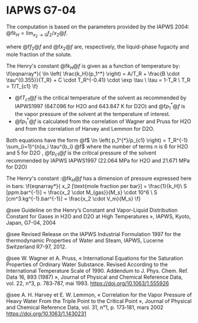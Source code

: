# IAPWS G7-04

The computation is based on the parameters provided by the IAPWS 2004: @f$k_H = \lim_{x_2 \rightarrow 0} f_2/x_2 @f$.
 
where @f$f_2@f$ and @f$x_2@f$ are, respectively, the liquid-phase fugacity and mole fraction of the solute.
 
The Henry's constant @f$k_H@f$ is given as a function of temperature by:
\f{eqnarray*}{
\ln \left( \frac{k_H}{p_1^*} \right) = A/T_R + \frac{B \cdot \tau^{0.355}}{T_R} + C \cdot T_R^{-0.41} \cdot \exp \tau \\
\tau = 1-T_R \\
T_R = T/T_{c1}
\f}

* @f$T_{c1}@f$ is the critical temperature of the solvent as recommended by IAPWS1997 (647.096 for H2O and 643.847 K for D2O) and @f$p_1^*@f$ is the vapor pressure of the solvent at the temperature of interest.
* @f$p_1^*@f$ is calculated from the correlation of Wagner and Pruss for H2O and from the correlation of Harvey and Lemmon  for D2O.

Both equations have the form @f$ \ln \left( p_1^{*}/p_{c1} \right) = T_R^{-1} \sum_{i=1}^{n}a_i \tau^{b_i} @f$ where the number of terms n is 6 for  H2O and 5 for D2O , @f$p_{c1}@f$ is the critical pressure of the solvent recommended by IAPWS IAPWS1997 (22.064 MPa for H2O and 21.671 MPa for D2O)

The Henry's constant :@f$k_H@f$ has a dimension of pressure expressed here in bars:
\f{eqnarray*}{
x_2 [\text{mole fraction per bar}] = \frac{1}{k_H}\\
S [ppm.bar^{-1}] = \frac{x_2 \cdot M_{gas}}{M_s} \cdot 10^6 \\
S [cm^3.kg^{-1}.bar^{-1}] = \frac{x_2 \cdot V_m}{M_s}
\f}


@see Guideline on the Henry’s Constant and Vapor-Liquid Distribution Constant for Gases in H2O and D2O at High Temperatures », IAPWS, Kyoto, Japan, G7-04, 2004

@see Revised Release on the IAPWS Industrial Formulation 1997 for the thermodynamic Properties of Water and Steam, IAPWS, Lucerne Switzerland R7-97, 2012.

@see W. Wagner et A. Pruss, « International Equations for the Saturation Properties of Ordinary Water Substance. Revised According to the International Temperature Scale of 1990. Addendum to J. Phys. Chem. Ref. Data 16, 893 (1987) », Journal of Physical and Chemical Reference Data, vol. 22, n°3, p. 783‑787, mai 1993. <https://doi.org/10.1063/1.555926>

@see A. H. Harvey et E. W. Lemmon, « Correlation for the Vapor Pressure of Heavy Water From the Triple Point to the Critical Point », Journal of Physical and Chemical Reference Data, vol. 31, n°1, p. 173‑181, mars 2002 <https://doi.org/10.1063/1.1430231>
 